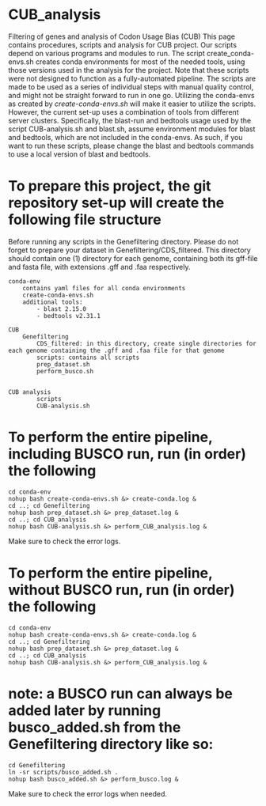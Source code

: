 # CUB_analysis
Filtering of genes and analysis of Codon Usage Bias (CUB)
This page contains procedures, scripts and analysis for CUB project. Our scripts depend on various programs and modules to run. The script create_conda-envs.sh creates conda environments for most of the needed tools, using those versions used in the analysis for the project. 
Note that these scripts were not designed to function as a fully-automated pipeline. The scripts are made to be used as a series of individual steps with manual quality control, and might not be straight forward to run in one go. Utilizing the conda-envs as created by *create-conda-envs.sh* will make it easier to utilize the scripts. However, the current set-up uses a combination of tools from different server clusters. Specifically, the blast-run and bedtools usage used by the script CUB-analysis.sh and blast.sh, assume environment modules for blast and bedtools, which are not included in the conda-envs.  As such, if you want to run these scripts, please change the blast and bedtools commands to use a local version of blast and bedtools. 

# To prepare this project, the git repository set-up will create the following file structure
Before running any scripts in the Genefiltering directory. Please do not forget to prepare your dataset in Genefiltering/CDS_filtered. This directory should contain one (1) directory for each genome, containing both its gff-file and fasta file, with extensions .gff and .faa respectively.  

    conda-env
        contains yaml files for all conda environments
        create-conda-envs.sh 
        additional tools: 
            - blast 2.15.0
            - bedtools v2.31.1

    CUB 
        Genefiltering
            CDS_filtered: in this directory, create single directories for each genome containing the .gff and .faa file for that genome 
            scripts: contains all scripts  
            prep_dataset.sh
            perform_busco.sh 
           

    CUB analysis
            scripts 
            CUB-analysis.sh 
            

# To perform the entire pipeline, including BUSCO run, run (in order) the following 

    cd conda-env 
    nohup bash create-conda-envs.sh &> create-conda.log &
    cd ..; cd Genefiltering 
    nohup bash prep_dataset.sh &> prep_dataset.log & 
    cd ..; cd CUB_analysis 
    nohup bash CUB-analysis.sh &> perform_CUB_analysis.log & 

Make sure to check the error logs. 

# To perform the entire pipeline, without BUSCO run, run (in order) the following 

    cd conda-env 
    nohup bash create-conda-envs.sh &> create-conda.log &
    cd ..; cd Genefiltering 
    nohup bash prep_dataset.sh &> prep_dataset.log & 
    cd ..; cd CUB_analysis 
    nohup bash CUB-analysis.sh &> perform_CUB_analysis.log & 

# note: a BUSCO run can always be added later by running busco_added.sh from the Genefiltering directory like so: 
    cd Genefiltering 
    ln -sr scripts/busco_added.sh .
    nohup bash busco_added.sh &> perform_busco.log & 

Make sure to check the error logs when needed. 